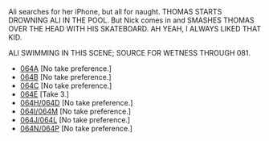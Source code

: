 Ali searches for her iPhone, but all for naught. THOMAS STARTS DROWNING ALI IN THE POOL. But Nick comes in and SMASHES THOMAS OVER THE HEAD WITH HIS SKATEBOARD. AH YEAH, I ALWAYS LIKED THAT KID.

ALI SWIMMING IN THIS SCENE; SOURCE FOR WETNESS THROUGH 081.

* [064A](064A--NoPref.--.md) [No take preference.]
* [064B](064B--NoPref.--.md) [No take preference.]
* [064C](064C--NoPref.--.md) [No take preference.]
* [064E](064E--Take03--.md) [Take 3.]
* [064H/064D](064H-064D.md) [No take preference.]
* [064I/064M](064I-064M--NoPref.--.md) [No take preference.]
* [064J/064L](064J-064L.md) [No take preference.]
* [064N/064P](064N-064P--NoPref.--.md) [No take preference.]
